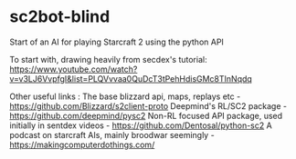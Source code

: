 # sc2bot-blind
Start of an AI for playing Starcraft 2 using the python API

To start with, drawing heavily from secdex's tutorial: https://www.youtube.com/watch?v=v3LJ6VvpfgI&list=PLQVvvaa0QuDcT3tPehHdisGMc8TInNqdq

Other useful links :
	The base blizzard api, maps, replays etc - https://github.com/Blizzard/s2client-proto
	Deepmind's RL/SC2 package - https://github.com/deepmind/pysc2
	Non-RL focused API package, used initially in sentdex videos - https://github.com/Dentosal/python-sc2
	A podcast on starcraft AIs, mainly broodwar seemingly - https://makingcomputerdothings.com/